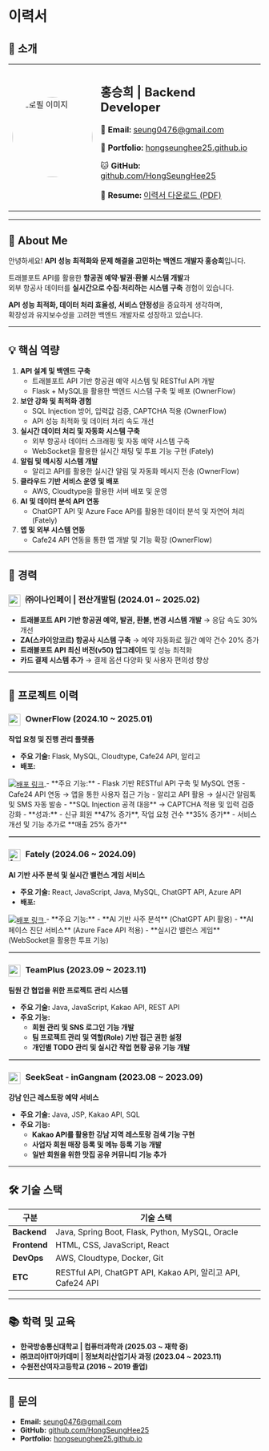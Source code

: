 # 이력서

## 👤 소개
<table>
  <tr>
    <td width="160px">
      <img src="https://github.com/HongSeungHee25/My-RESUME/raw/master/images/홍승희.jpg" alt="프로필 이미지" width="160" style="border-radius: 50%;">
    </td>
    <td>
      <h2>홍승희 | Backend Developer</h2>
      <p>📧 <b>Email:</b> <a href="mailto:seung0476@gmail.com">seung0476@gmail.com</a></p>
      <p>📂 <b>Portfolio:</b> <a href="https://hongseunghee25.github.io" target="_blank">hongseunghee25.github.io</a></p>
      <p>🐱 <b>GitHub:</b> <a href="https://github.com/HongSeungHee25" target="_blank">github.com/HongSeungHee25</a></p>
      <p>📄 <b>Resume:</b> <a href="https://github.com/HongSeungHee25/My-RESUME/blob/master/README.pdf?raw=true" target="_blank">이력서 다운로드 (PDF)</a></p>
    </td>
  </tr>
</table>

---

## 🚀 About Me  
안녕하세요! **API 성능 최적화와 문제 해결을 고민하는 백엔드 개발자 홍승희**입니다.  

트래블포트 API를 활용한 **항공권 예약·발권·환불 시스템 개발**과  
외부 항공사 데이터를 **실시간으로 수집·처리하는 시스템 구축** 경험이 있습니다.  

**API 성능 최적화, 데이터 처리 효율성, 서비스 안정성**을 중요하게 생각하며,  
확장성과 유지보수성을 고려한 백엔드 개발자로 성장하고 있습니다.  

---
## 💡 핵심 역량
1. **API 설계 및 백엔드 구축**  
   - 트래블포트 API 기반 항공권 예약 시스템 및 RESTful API 개발  
   - Flask + MySQL을 활용한 백엔드 시스템 구축 및 배포 (OwnerFlow)  
2. **보안 강화 및 최적화 경험**  
   - SQL Injection 방어, 입력값 검증, CAPTCHA 적용 (OwnerFlow)  
   - API 성능 최적화 및 데이터 처리 속도 개선  
3. **실시간 데이터 처리 및 자동화 시스템 구축**  
   - 외부 항공사 데이터 스크래핑 및 자동 예약 시스템 구축  
   - WebSocket을 활용한 실시간 채팅 및 투표 기능 구현 (Fately)  
4. **알림 및 메시징 시스템 개발**  
   - 알리고 API를 활용한 실시간 알림 및 자동화 메시지 전송 (OwnerFlow)  
5. **클라우드 기반 서비스 운영 및 배포**  
   - AWS, Cloudtype을 활용한 서버 배포 및 운영  
6. **AI 및 데이터 분석 API 연동**  
   - ChatGPT API 및 Azure Face API를 활용한 데이터 분석 및 자연어 처리 (Fately)  
7. **앱 및 외부 시스템 연동**  
   - Cafe24 API 연동을 통한 앱 개발 및 기능 확장 (OwnerFlow)  

---

## 📌 경력
### <img src="https://github.com/HongSeungHee25/My-RESUME/raw/master/images/e9pay.png" alt="e9pay 로고" width="24" style="vertical-align: middle; margin-right: 6px;"> ㈜이나인페이 | 전산개발팀 (2024.01 ~ 2025.02)  
- **트래블포트 API 기반 항공권 예약, 발권, 환불, 변경 시스템 개발** → 응답 속도 30% 개선  
- **ZA(스카이앙코르) 항공사 시스템 구축** → 예약 자동화로 월간 예약 건수 20% 증가  
- **트래블포트 API 최신 버전(v50) 업그레이드** 및 성능 최적화  
- **카드 결제 시스템 추가** → 결제 옵션 다양화 및 사용자 편의성 향상  

---

## 💼 프로젝트 이력

### <img src="https://github.com/HongSeungHee25/My-RESUME/raw/master/images/ownerflow.jpg" alt="ownerflow 로고" width="24" style="vertical-align: middle; margin-right: 6px;"> **OwnerFlow** (2024.10 ~ 2025.01)  
**작업 요청 및 진행 관리 플랫폼**  
- **주요 기술:** Flask, MySQL, Cloudtype, Cafe24 API, 알리고  
- **배포:**
<a href="https://ownerflow-admin.com" target="_blank">
    <img src="https://img.shields.io/badge/OwnerFlow-%23007BFF.svg?&style=for-the-badge&logo=safari&logoColor=white" style="vertical-align: middle;" alt="배포 링크">
  </a>
- **주요 기능:**  
  - Flask 기반 RESTful API 구축 및 MySQL 연동  
  - Cafe24 API 연동 → 앱을 통한 사용자 접근 가능  
  - 알리고 API 활용 → 실시간 알림톡 및 SMS 자동 발송  
  - **SQL Injection 공격 대응** → CAPTCHA 적용 및 입력 검증 강화  
- **성과:**  
  - 신규 회원 **47% 증가**, 작업 요청 건수 **35% 증가**  
  - 서비스 개선 및 기능 추가로 **매출 25% 증가**  
<!-- - **배포:** [OwnerFlow](https://ownerflow-admin.com)   -->
<hr style="border: 0.5px solid #d3d3d3;">

### <img src="https://github.com/HongSeungHee25/My-RESUME/raw/master/images/fately.png" alt="fately 로고" width="24" style="vertical-align: middle; margin-right: 6px;"> **Fately** (2024.06 ~ 2024.09)  
**AI 기반 사주 분석 및 실시간 밸런스 게임 서비스**  
- **주요 기술:** React, JavaScript, Java, MySQL, ChatGPT API, Azure API  
- **배포:**
<a href="https://fately.co.kr/" target="_blank">
    <img src="https://img.shields.io/badge/Fately-FFA6C9.svg?&style=for-the-badge&logo=safari&logoColor=white" style="vertical-align: middle;" alt="배포 링크">
  </a>
- **주요 기능:**  
  - **AI 기반 사주 분석** (ChatGPT API 활용)  
  - **AI 페이스 진단 서비스** (Azure Face API 적용)  
  - **실시간 밸런스 게임** (WebSocket을 활용한 투표 기능)  
<!-- - **배포:** [Fately](https://fately.co.kr/)   -->
<hr style="border: 0.5px solid #d3d3d3;">

### <img src="https://github.com/HongSeungHee25/My-RESUME/raw/master/images/TEAM.png" alt="teamPlus 로고" width="24" style="vertical-align: middle; margin-right: 6px;"> **TeamPlus** (2023.09 ~ 2023.11)  
**팀원 간 협업을 위한 프로젝트 관리 시스템**  
- **주요 기술:** Java, JavaScript, Kakao API, REST API  
- **주요 기능:**  
  - **회원 관리 및 SNS 로그인 기능 개발**  
  - **팀 프로젝트 관리 및 역할(Role) 기반 접근 권한 설정**  
  - **개인별 TODO 관리 및 실시간 작업 현황 공유 기능 개발**  
<hr style="border: 0.5px solid #d3d3d3;">

### <img src="https://github.com/HongSeungHee25/My-RESUME/raw/master/images/검색로고.png" alt="seekseat 로고" width="24" style="vertical-align: middle; margin-right: 6px;"> **SeekSeat - inGangnam** (2023.08 ~ 2023.09)  
**강남 인근 레스토랑 예약 서비스**  
- **주요 기술:** Java, JSP, Kakao API, SQL  
- **주요 기능:**  
  - **Kakao API를 활용한 강남 지역 레스토랑 검색 기능 구현**  
  - **사업자 회원 매장 등록 및 메뉴 등록 기능 개발**  
  - **일반 회원을 위한 맛집 공유 커뮤니티 기능 추가**  

---

## 🛠 기술 스택
| **구분**  | **기술 스택**  |
|----------|-------------|
| **Backend** | Java, Spring Boot, Flask, Python, MySQL, Oracle |
| **Frontend** | HTML, CSS, JavaScript, React |
| **DevOps** | AWS, Cloudtype, Docker, Git |
| **ETC** | RESTful API, ChatGPT API, Kakao API, 알리고 API, Cafe24 API |

---

## 📚 학력 및 교육
- **한국방송통신대학교 | 컴퓨터과학과 (2025.03 ~ 재학 중)**  
- **㈜코리아IT아카데미 | 정보처리산업기사 과정 (2023.04 ~ 2023.11)**  
- **수원전산여자고등학교 (2016 ~ 2019 졸업)**  

---

## 📌 문의
- **Email:** seung0476@gmail.com  
- **GitHub:** [github.com/HongSeungHee25](https://github.com/HongSeungHee25)  
- **Portfolio:** [hongseunghee25.github.io](https://hongseunghee25.github.io)  
